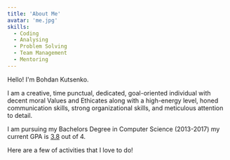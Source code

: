 ```yaml
---
title: 'About Me'
avatar: 'me.jpg'
skills:
  - Coding
  - Analysing
  - Problem Solving
  - Team Management
  - Mentoring
---
```


Hello! I'm Bohdan Kutsenko.

I am a creative, time punctual, dedicated, goal-oriented individual with decent moral Values and Ethicates along with a high-energy level, honed communication skills, strong organizational skills, and meticulous attention to detail.

I am pursuing my Bachelors Degree in Computer Science (2013-2017) my current GPA is [3.8]() out of 4.

Here are a few of activities that I love to do!
